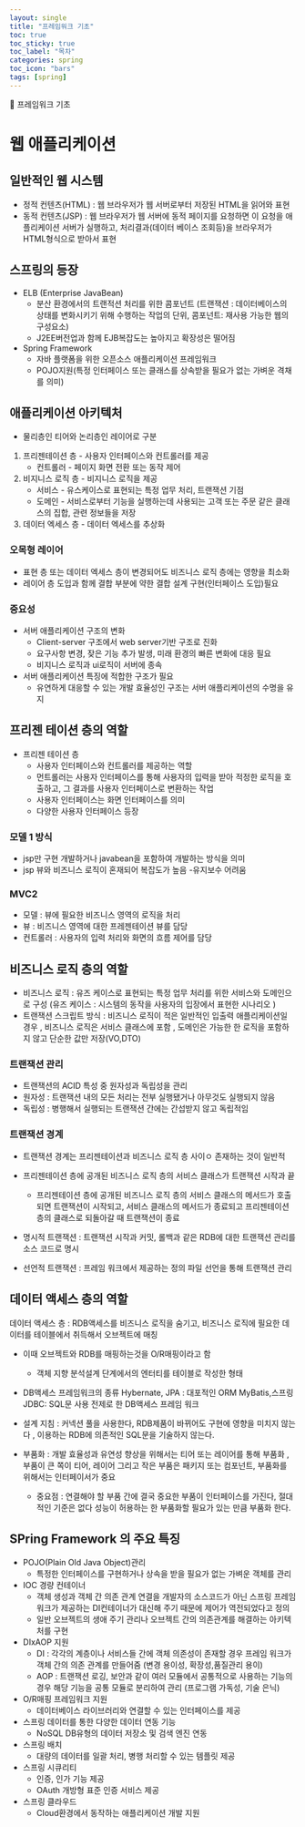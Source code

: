 ```yaml
---
layout: single
title: "프레임워크 기초"
toc: true
toc_sticky: true
toc_label: "목차"
categories: spring
toc_icon: "bars"
tags: [spring]
---
```


📘 프레임워크 기초

#  웹 애플리케이션

## 일반적인 웹 시스템 
- 정적 컨텐츠(HTML) : 웹 브라우저가 웹 서버로부터 저장된 HTML을 읽어와 표현
- 동적 컨텐츠(JSP) : 웹 브라우저가 웹 서버에 동적 페이지를 요청하면 이 요청을 애플리케이션 서버가 실행하고, 처리결과(데이터 베이스 조회등)을 브라우저가 HTML형식으로 받아서 표현

## 스프링의 등장
- ELB (Enterprise JavaBean)
    - 분산 환경에서의 트랜적션 처리를 위한 콤포넌트 (트랜잭션 : 데이터베이스의 상태를 변화시키기 위해 수행하는 작업의 단위, 콤포넌트: 재사용 가능한 웹의 구성요소)
    - J2EE버전업과 함께 EJB복잡도는 높아지고 확장성은 떨어짐
- Spring Framework
    - 자바 플랫폼을 위한 오픈소스 애플리케이션 프레임워크
    - POJO지원(특정 인터페이스 또는 클래스를 상속받을 필요가 없는 가벼운 격채를 의미)

## 애플리케이션 아키텍처
- 물리층인 티어와 논리층인 레이어로 구분
1. 프리젠테이션 층 - 사용자 인터페이스와 컨트롤러를 제공
    - 컨트롤러 - 페이지 화면 전환 또는 동작 제어
2. 비지니스 로직 층 - 비지니스 로직을 제공
    - 서비스 - 유스케이스로 표현되는 특정 업무 처리, 트랜잭션 기점
    - 도메인 - 서비스로부터 기능을 실행하는데 사용되는 고객 또는 주문 같은 클래스의 집합, 관련 정보들을 저장
3. 데이터 엑세스 층 - 데이터 엑세스를 추상화
    

### 오목형 레이어
- 표현 층 또는 데이터 엑세스 층이 변경되어도 비즈니스 로직 층에는 영향을 최소화
- 레이어 층 도입과 함께 결합 부분에 약한 결합 설계 구현(인터페이스 도입)필요

### 중요성 
- 서버 애플리케이션 구조의 변화
    - Client-server 구조에서 web server기반 구조로 진화
    - 요구사항 변경, 잦은 기능 추가 발생, 미래 환경의 빠른 변화에 대응 필요
    - 비지니스 로직과 ui로직이 서버에 종속
- 서버 애플리케이션 특징에 적합한 구조가 필요
    - 유연하게 대응할 수 있는 개발 효율성인 구조는 서버 애플리케이션의 수명을 유지

## 프리젠 테이션 층의 역할
- 프리젠 테이션 층
     - 사용자 인터페이스와 컨트롤러를 제공하는 역할
     - 먼트롤러는 사용자 인터페이스를 통해 사용자의 입력을 받아 적정한 로직을 호출하고, 그 결과를 사용자 인터페이스로 변환하는 작업
     - 사용자 인터페이스는 화면 인터페이스를 의미
     - 다양한 사용자 인터페이스 등장

### 모델 1 방식
- jsp만 구현 개발하거나 javabean을 포함하여 개발하는 방식을 의미
- jsp 뷰와 비즈니스 로직이 혼재되어 복잡도가 높음 -유지보수 어려움 


### MVC2
- 모델 : 뷰에 필요한 비즈니스 영역의 로직을 처리
- 뷰 : 비즈니스 영역에 대한 프레젠테이션 뷰를 담당
- 컨트롤러 : 사용자의 입력 처리와 화면의 흐름 제어를 담당

## 비즈니스 로직 층의 역할
- 비즈니스 로직 : 유즈 케이스로 표현되는 특정 업무 처리를 위한 서비스와 도메인으로 구성 (유즈 케이스 : 시스템의 동작을 사용자의 입장에서 표현한 시나리오 )
- 트랜잭션 스크립트 방식 : 비즈니스 로직이 적은 일반적인 입출력 애플리케이션일 경우 , 비즈니스 로직은 서비스 클래스에 포함 , 도메인은 가능한 한 로직을 포함하지 않고 단순한 값만 저장(VO,DTO)

### 트랜잭션 관리 
- 트랜잭션의 ACID 특성 중 원자성과 독립성을 관리
- 원자성 : 트랜잭션 내의 모든 처리는 전부 실행됐거나 아무것도 실행되지 않음
- 독립성 : 병행해서 실행되는 트랜잭션 간에는 간섭받지 않고 독립적임

### 트랜잭션 경계
- 트랜잭션 경계는 프리젠테이션과 비즈니스 로직 층 사이ㅇ 존재하는 것이 일반적 
- 프리젠테이션 층에 공개된 비즈니스 로직 층의 서비스 클래스가 트랜잭션 시작과 끝
    - 프리젠테이션 층에 공개된 비즈니스 로직 층의 서비스 클래스의 메서드가 호출되면 트랜잭션이 시작되고, 서비스 클래스의 메서드가 종료되고 프리젠테이션 층의 클래스로 되돌아갈 때 트랜잭션이 종료

- 명시적 트랜잭션 : 트랜잭션 시작과 커밋, 롤백과 같은 RDB에 대한 트랜잭션 관리를 소스 코드로 명시
- 선언적 트랜잭션 : 프레임 워크에서 제공하는 정의 파일 선언을 통해 트랜잭션 관리

## 데이터 액세스 층의 역할
데이터 액세스 층 : RDB액세스를 비즈니스 로직을 숨기고, 비즈니스 로직에 필요한 데이터를 테이블에서 취득해서 오브젝트에 매칭 
- 이때 오브젝트와 RDB를 매핑하는것을 O/R매핑이라고 함
    - 객체 지향 분석설계 단계에서의 엔터티를 테이블로 작성한 형태
- DB액세스 프레임워크의 종류
     Hybernate, JPA : 대포적인 ORM
     MyBatis,스프링 JDBC: SQL문 사용 전제로 한 DB액세스 프레임 워크
- 설계 지침 : 커넥션 풀을 사용한다, RDB제품이 바뀌어도 구현에 영향을 미치지 않는다 , 이용하는 RDB에 의존적인 SQL문을 기술하지 않는다.

- 부품화 : 개발 효율성과 유연성 향상을 위해서는 티어 또는 레이어를 통해 부품화
, 부품이 큰 쪽이 티어, 레이어 그리고 작은 부품은 패키지 또는 컴포넌트, 부품화를 위해서는 인터페이서가 중요
    - 중요점 : 연결해야 할 부품 간에 결국 중요한 부품이 인터페이스를 가진다, 절대적인 기준은 없다 성능이 허용하는 한 부품화할 필요가 있는 만큼 부품화 한다.


## SPring Framework 의 주요 특징
- POJO(Plain Old Java Object)관리
    - 특정한 인터페이스를 구현하거나 상속을 받을 필요가 없는 가벼운 객체를 관리
- IOC 경량 컨테이너
    - 객체 생성과 객체 간 의존 관계 연결을 개발자의 소스코드가 아닌 스프링 프레임 워크가 제공하는 DI컨테이너가 대신해 주기 때문에 제어가 역전되었다고 정의
    - 일반 오브젝트의 생애 주기 관리나 오브젝트 간의 의존관계를 해결하는 아키텍처를 구현
- DIxAOP 지원
    - DI : 각각의 계층이나 서비스들 간에 객체 의존성이 존재할 경우 프레임 워크가 객체 간의 의존 관계를 만들어줌 (변경 용이성, 확장성,품질관리 용이)
    - AOP : 트랜잭션 로깅, 보안과 같이 여러 모듈에서 공통적으로 사용하는 기능의 경우 해당 기능을 공통 모듈로 분리하여 관리 (프로그램 가독성, 기술 은닉)
- O/R매핑 프레임워크 지원
    - 데이터베이스 라이브러리와 연결할 수 있는 인터페이스를 제공
- 스프링 데이터를 통한 다양한 데이터 연동 기능
    - NoSQL DB유형의 데이터 저장소 및 검색 엔진 연동
- 스프링 배치 
    - 대량의 데이터를 일괄 처리, 병행 처리할 수 있는 템플릿 제공
- 스프링 시큐리티
    - 인증, 인가 기능 제공
    - OAuth 개방형 표준 인증 서비스 제공
- 스프링 클라우드
    - Cloud환경에서 동작하는 애플리케이션 개발 지원